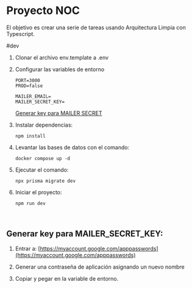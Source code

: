 # Proyecto NOC

El objetivo es crear una serie de tareas usando Arquitectura Limpia con Typescript.


#dev
1. Clonar el archivo env.template a .env
2. Configurar las variables de entorno
    ```
    PORT=3000
    PROD=false

    MAILER_EMAIL=
    MAILER_SECRET_KEY=
    ```
    [Generar key para MAILER SECRET](#generar-key-para-mailer_secret_key)


3. Instalar dependencias:
    ```
    npm install
    ```
4. Levantar las bases de datos con el comando:
    ```
    docker compose up -d
    ```
5. Ejecutar el comando:
    ```
    npx prisma migrate dev
    ```
6. Iniciar el proyecto:
    ```
    npm run dev
    ```
<br/>

## Generar key para MAILER_SECRET_KEY:

1. Entrar a: [https://myaccount.google.com/apppasswords](https://myaccount.google.com/apppasswords)

2. Generar una contraseña de aplicación asignando un nuevo nombre

3. Copiar y pegar en la variable de entorno.



